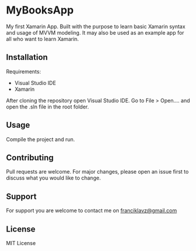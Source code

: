 # MyBooksApp
My first Xamarin App. Built with the purpose to learn basic Xamarin syntax and usage of MVVM modeling. It may also be used as an example app for all who want to learn Xamarin.

## Installation
Requirements:
- Visual Studio IDE
- Xamarin

After cloning the repository open Visual Studio IDE. Go to File > Open.... and open the .sln file in the root folder.

## Usage
Compile the project and run.

## Contributing
Pull requests are welcome. For major changes, please open an issue first to discuss what you would like to change.

## Support
For support you are welcome to contact me on franciklavz@gmail.com 

## License
MIT License

